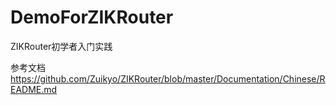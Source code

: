 # DemoForZIKRouter
 ZIKRouter初学者入门实践

参考文档
https://github.com/Zuikyo/ZIKRouter/blob/master/Documentation/Chinese/README.md
